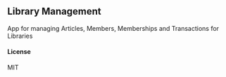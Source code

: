 ## Library Management

App for managing Articles, Members, Memberships and Transactions for Libraries

#### License

MIT